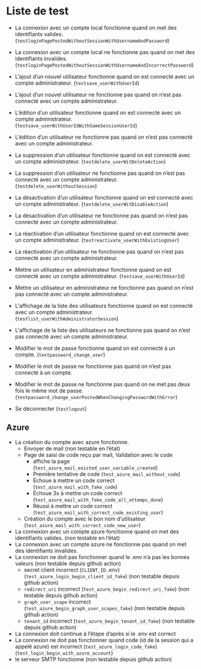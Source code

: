 # Liste de test
- La connexion avec un compte local fonctionne quand on met des identifiants
valides. (`testloginPagePostedWithoutSessionWithUsernameAndPassword`)
- La connexion avec un compte local ne fonctionne pas quand on met des
identifiants invalides.
(`testloginPagePostedWithoutSessionWithUsernameAndIncorrectPassword`)

- L’ajout d’un nouvel utilisateur fonctionne quand on est connecté avec un
compte administrateur. (`testsave_userWithUserId`)
- L’ajout d’un nouvel utilisateur ne fonctionne pas quand on n’est pas connecté
avec un compte administrateur.
- L’édition d’un utilisateur fonctionne quand on est connecté avec un compte
administrateur. (`testsave_userWithUserIdWithSameSessionUserId`)
- L’édition d’un utilisateur ne fonctionne pas quand on n’est pas connecté avec
un compte administrateur.
- La suppression d’un utilisateur fonctionne quand on est connecté avec un
compte administrateur. (`testdelete_userWitDeleteAction`)
- La suppression d’un utilisateur ne fonctionne pas quand on n’est pas connecté
avec un compte administrateur. (`testdelete_userWithoutSession`)
- La désactivation d’un utilisateur fonctionne quand on est connecté avec un
compte administrateur. (`testdelete_userWitDisableAction`)
- La désactivation d’un utilisateur ne fonctionne pas quand on n’est pas
connecté avec un compte administrateur.
- La réactivation d’un utilisateur fonctionne quand on est connecté avec un
compte administrateur. (`testreactivate_userWithExistingUser`)
- La réactivation d’un utilisateur ne fonctionne pas quand on n’est pas
connecté avec un compte administrateur.
 
- Mettre un utilisateur en administrateur fonctionne quand on est connecté avec
un compte administrateur. (`testsave_userWithUserId`)
- Mettre un utilisateur en administrateur ne fonctionne pas quand on n’est pas
connecté avec un compte administrateur.
- L'affichage de la liste des utilisateurs fonctionne quand on est connecté
avec un compte administrateur. (`testlist_userWithAdministratorSession`)
- L'affichage de la liste des utilisateurs ne fonctionne pas quand on n’est pas
connecté avec un compte administrateur.
 
- Modifier le mot de passe fonctionne quand on est connecté à un compte.
(`testpassword_change_user`)
- Modifier le mot de passe ne fonctionne pas quand on n’est pas connecté à un
compte. 
- Modifier le mot de passe ne fonctionne pas quand on ne met pas deux fois le
  même mot de passe.
  (`testpassword_change_userPostedWhenChangingPasswordWithError`)

- Se déconnecter (`testlogout`)



## Azure
- La création du compte avec azure fonctionne.
    - Envoyer de mail (non testable en l’état)
    - Page de saisi de code reçu par mail, Validation avec le code
        - affiche la page (`test_azure_mail_existed_user_variable_created`)
        - Première tentative de code (`test_azure_mail_without_code`)
        - Échoue à mettre un code correct (`test_azure_mail_with_fake_code`)
        - Échoue 3x à mettre un code correct
        (`test_azure_mail_with_fake_code_all_attemps_done`)
        - Réussi à mettre un code correct
        (`test_azure_mail_with_correct_code_existing_user`)
    - Création du compte avec le bon nom d’utilisateur
    (`test_azure_mail_with_correct_code_new_user`)
- La connexion avec un compte azure fonctionne quand on met des identifiants
valides. (non testable en l’état)
- La connexion avec un compte azure ne fonctionne pas quand on met des
identifiants invalides. 
- La connexion ne doit pas fonctionner quand le .env n’a pas les bonnes valeurs
    (non testable depuis github action)
    - secret client incorrect (`CLIENT_ID` .env)
    (`test_azure_login_begin_client_id_fake`)
    (non testable depuis github action)
    - `redirect_uri` incorrect (`test_azure_begin_redirect_uri_fake`)
    (non testable depuis github action)
    - `graph_user_scope` incorrect
    (`test_azure_begin_graph_user_scopes_fake`)
    (non testable depuis github action)
    - `tenant_id` incorrect (`test_azure_begin_tenant_id_fake`)
    (non testable depuis github action)
- La connexion doit continue à l’étape d’après si le .env est correct
- La connexion ne doit pas fonctionner quand code (id de la session qui a
appelé azure) est incorrect (`test_azure_login_code_fake`)
(`test_login_begin_with_azure_account`)
- le serveur SMTP fonctionne (non testable depuis github action)

